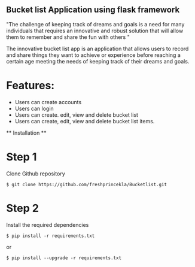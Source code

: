 ## Bucket list Application using flask framework

"The challenge of keeping track of dreams and goals is a need for many individuals that
requires an innovative and robust solution that will allow them to remember and share
the fun with others "

The innovative bucket list app is an application that allows users  to record and share
things they want to achieve or experience before reaching a certain age meeting the needs
of keeping track of their dreams and goals.

# Features:
* Users can create accounts
* Users can login
* Users can create. edit, view and delete bucket list
* Users can create, edit, view and delete bucket list items.

** Installation **

# Step 1
Clone Github repository

```
$ git clone https://github.com/freshprincekla/Bucketlist.git

```

# Step 2
Install the required dependencies

```
$ pip install -r requirements.txt

```
or

```
$ pip install --upgrade -r requirements.txt

```

